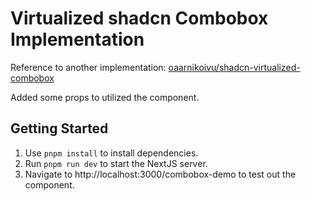 # Virtualized shadcn Combobox Implementation

Reference to another implementation: [oaarnikoivu/shadcn-virtualized-combobox](https://github.com/oaarnikoivu/shadcn-virtualized-combobox)

Added some props to utilized the component.

## Getting Started

1. Use `pnpm install` to install dependencies.
2. Run `pnpm run dev` to start the NextJS server.
3. Navigate to http://localhost:3000/combobox-demo to test out the component.
